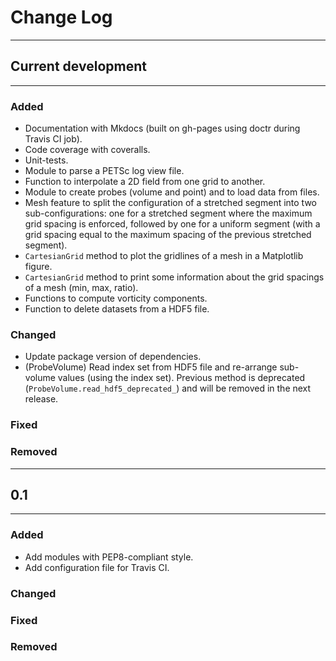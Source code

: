 # Change Log

---

## Current development

---

### Added

* Documentation with Mkdocs (built on gh-pages using doctr during Travis CI job).
* Code coverage with coveralls.
* Unit-tests.
* Module to parse a PETSc log view file.
* Function to interpolate a 2D field from one grid to another.
* Module to create probes (volume and point) and to load data from files.
* Mesh feature to split the configuration of a stretched segment into two sub-configurations: one for a stretched segment where the maximum grid spacing is enforced, followed by one for a uniform segment (with a grid spacing equal to the maximum spacing of the previous stretched segment).
* `CartesianGrid` method to plot the gridlines of a mesh in a Matplotlib figure.
* `CartesianGrid` method to print some information about the grid spacings of a mesh (min, max, ratio).
* Functions to compute vorticity components.
* Function to delete datasets from a HDF5 file.

### Changed

* Update package version of dependencies.
* (ProbeVolume) Read index set from HDF5 file and re-arrange sub-volume values (using the index set). Previous method is deprecated (`ProbeVolume.read_hdf5_deprecated_`) and will be removed in the next release.

### Fixed

### Removed

---

## 0.1

---

### Added

* Add modules with PEP8-compliant style.
* Add configuration file for Travis CI.

### Changed

### Fixed

### Removed
